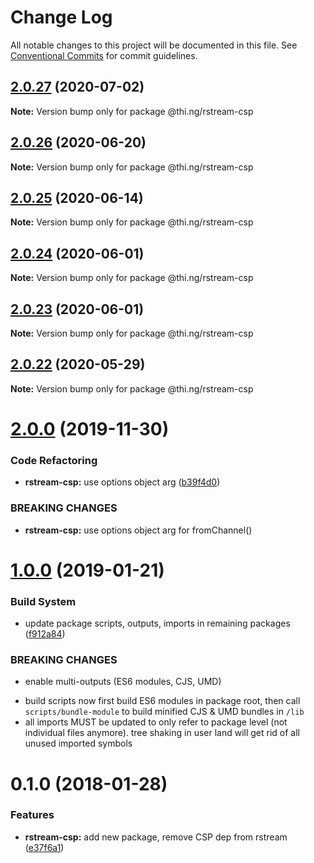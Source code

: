 # Change Log

All notable changes to this project will be documented in this file.
See [Conventional Commits](https://conventionalcommits.org) for commit guidelines.

## [2.0.27](https://github.com/thi-ng/umbrella/compare/@thi.ng/rstream-csp@2.0.26...@thi.ng/rstream-csp@2.0.27) (2020-07-02)

**Note:** Version bump only for package @thi.ng/rstream-csp





## [2.0.26](https://github.com/thi-ng/umbrella/compare/@thi.ng/rstream-csp@2.0.25...@thi.ng/rstream-csp@2.0.26) (2020-06-20)

**Note:** Version bump only for package @thi.ng/rstream-csp





## [2.0.25](https://github.com/thi-ng/umbrella/compare/@thi.ng/rstream-csp@2.0.24...@thi.ng/rstream-csp@2.0.25) (2020-06-14)

**Note:** Version bump only for package @thi.ng/rstream-csp





## [2.0.24](https://github.com/thi-ng/umbrella/compare/@thi.ng/rstream-csp@2.0.23...@thi.ng/rstream-csp@2.0.24) (2020-06-01)

**Note:** Version bump only for package @thi.ng/rstream-csp





## [2.0.23](https://github.com/thi-ng/umbrella/compare/@thi.ng/rstream-csp@2.0.22...@thi.ng/rstream-csp@2.0.23) (2020-06-01)

**Note:** Version bump only for package @thi.ng/rstream-csp





## [2.0.22](https://github.com/thi-ng/umbrella/compare/@thi.ng/rstream-csp@2.0.21...@thi.ng/rstream-csp@2.0.22) (2020-05-29)

**Note:** Version bump only for package @thi.ng/rstream-csp





# [2.0.0](https://github.com/thi-ng/umbrella/compare/@thi.ng/rstream-csp@1.0.33...@thi.ng/rstream-csp@2.0.0) (2019-11-30)

### Code Refactoring

* **rstream-csp:** use options object arg ([b39f4d0](https://github.com/thi-ng/umbrella/commit/b39f4d023fdb90d5ad095b2e50d76e69c2b50843))

### BREAKING CHANGES

* **rstream-csp:** use options object arg for fromChannel()

# [1.0.0](https://github.com/thi-ng/umbrella/compare/@thi.ng/rstream-csp@0.1.125...@thi.ng/rstream-csp@1.0.0) (2019-01-21)

### Build System

* update package scripts, outputs, imports in remaining packages ([f912a84](https://github.com/thi-ng/umbrella/commit/f912a84))

### BREAKING CHANGES

* enable multi-outputs (ES6 modules, CJS, UMD)

- build scripts now first build ES6 modules in package root, then call
  `scripts/bundle-module` to build minified CJS & UMD bundles in `/lib`
- all imports MUST be updated to only refer to package level
  (not individual files anymore). tree shaking in user land will get rid of
  all unused imported symbols

<a name="0.1.0"></a>
# 0.1.0 (2018-01-28)

### Features

* **rstream-csp:** add new package, remove CSP dep from rstream ([e37f6a1](https://github.com/thi-ng/umbrella/commit/e37f6a1))
